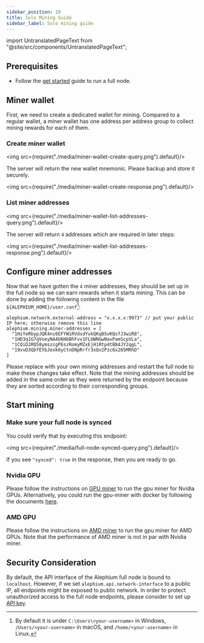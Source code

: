```yaml
---
sidebar_position: 10
title: Solo Mining Guide
sidebar_label: Solo mining guide
---
```


import UntranslatedPageText from "@site/src/components/UntranslatedPageText";

<UntranslatedPageText />

## Prerequisites

- Follow the [get started](full-node/getting-started.md) guide to run a full node.

## Miner wallet

First, we need to create a dedicated wallet for mining. Compared to a regular wallet, a miner wallet has one address per address group to collect mining rewards for each of them.

### Create miner wallet

<img src={require("./media/miner-wallet-create-query.png").default}/>

The server will return the new wallet mnemonic. Please backup and store it securely.

<img src={require("./media/miner-wallet-create-response.png").default}/>

### List miner addresses

<img src={require("./media/miner-wallet-list-addresses-query.png").default}/>

The server will return `4` addresses which are required in later steps:

<img src={require("./media/miner-wallet-list-addresses-response.png").default}/>

## Configure miner addresses

Now that we have gotten the `4` miner addresses, they should be set up in the full node so we can earn rewards when it starts mining. This can be done by adding the following content in the file `${ALEPHIUM_HOME}/user.conf`[^1]:

    alephium.network.external-address = "x.x.x.x:9973" // put your public IP here; otherwise remove this line
    alephium.mining.miner-addresses = [
      "1HiYeRbypJQK4nc6EFYWiRVdsdYukQKq8SvKQsfJ3wiR8",
      "1HD3q1G7qVoeyNA4U6HbBhFvv1FLUWNGwNavPamScpVLa",
      "1CQiD2RQ58ymszcgPEszRomyMZxEjH1Rtp4tB84JY2qgL",
      "19vvD3QbfEYbJexk6yCtnDNpRrfr3xQv2Pzc6x265MRhD"
    ]

Please replace with your own mining addresses and restart the full
node to make these changes take effect. Note that the mining
addresses should be added in the same order as they were returned by the
endpoint because they are sorted according to their corresponding groups.


## Start mining

### Make sure your full node is synced

You could verify that by executing this endpoint:

<img src={require("./media/full-node-synced-query.png").default}/>

If you see `"synced": true` in the response, then you are ready to go.

### Nvidia GPU

Please follow the instructions on [GPU
miner](https://github.com/alephium/gpu-miner#readme) to run the gpu
miner for Nvidia GPUs. Alternatively, you could run the gpu-miner with
docker by following the documents
[here](https://github.com/alephium/alephium/tree/master/docker#gpu-miner-optional).

### AMD GPU

Please follow the instructions on [AMD
miner](https://github.com/alephium/amd-miner#readme) to run the gpu
miner for AMD GPUs. Note that the performance of AMD miner is not in
par with Nvidia miner.

## Security Consideration

By default, the API interface of the Alephium full node is bound to
`localhost`. However, if we set
`alephium.api.network-interface` to a public IP, all endpoints might
be exposed to public network. In order to protect unauthorized access
to the full node endpoints, please consider to set up [API
key](/full-node/full-node-more#api-key).

[^1]: By default it is under `C:\Users\<your-username>` in Windows, `/Users/<your-username>` in macOS, and `/home/<your-username>` in Linux.
